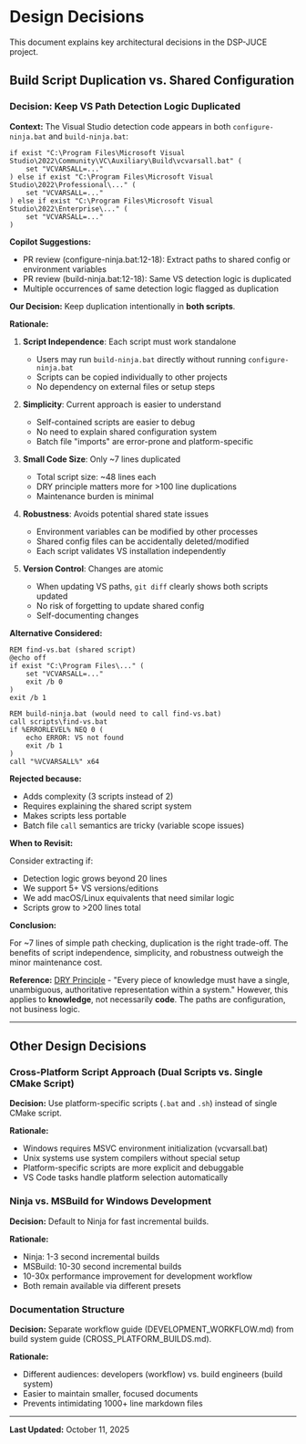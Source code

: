 # Design Decisions

This document explains key architectural decisions in the DSP-JUCE project.

## Build Script Duplication vs. Shared Configuration

### Decision: Keep VS Path Detection Logic Duplicated

**Context:**
The Visual Studio detection code appears in both `configure-ninja.bat` and `build-ninja.bat`:

```batch
if exist "C:\Program Files\Microsoft Visual Studio\2022\Community\VC\Auxiliary\Build\vcvarsall.bat" (
    set "VCVARSALL=..."
) else if exist "C:\Program Files\Microsoft Visual Studio\2022\Professional\..." (
    set "VCVARSALL=..."
) else if exist "C:\Program Files\Microsoft Visual Studio\2022\Enterprise\..." (
    set "VCVARSALL=..."
)
```

**Copilot Suggestions:**

- PR review (configure-ninja.bat:12-18): Extract paths to shared config or environment variables
- PR review (build-ninja.bat:12-18): Same VS detection logic is duplicated
- Multiple occurrences of same detection logic flagged as duplication

**Our Decision:** Keep duplication intentionally in **both scripts**.

**Rationale:**

1. **Script Independence**: Each script must work standalone
   - Users may run `build-ninja.bat` directly without running `configure-ninja.bat`
   - Scripts can be copied individually to other projects
   - No dependency on external files or setup steps

2. **Simplicity**: Current approach is easier to understand
   - Self-contained scripts are easier to debug
   - No need to explain shared configuration system
   - Batch file "imports" are error-prone and platform-specific

3. **Small Code Size**: Only ~7 lines duplicated
   - Total script size: ~48 lines each
   - DRY principle matters more for >100 line duplications
   - Maintenance burden is minimal

4. **Robustness**: Avoids potential shared state issues
   - Environment variables can be modified by other processes
   - Shared config files can be accidentally deleted/modified
   - Each script validates VS installation independently

5. **Version Control**: Changes are atomic
   - When updating VS paths, `git diff` clearly shows both scripts updated
   - No risk of forgetting to update shared config
   - Self-documenting changes

**Alternative Considered:**

```batch
REM find-vs.bat (shared script)
@echo off
if exist "C:\Program Files\..." (
    set "VCVARSALL=..."
    exit /b 0
)
exit /b 1

REM build-ninja.bat (would need to call find-vs.bat)
call scripts\find-vs.bat
if %ERRORLEVEL% NEQ 0 (
    echo ERROR: VS not found
    exit /b 1
)
call "%VCVARSALL%" x64
```

**Rejected because:**

- Adds complexity (3 scripts instead of 2)
- Requires explaining the shared script system
- Makes scripts less portable
- Batch file `call` semantics are tricky (variable scope issues)

**When to Revisit:**

Consider extracting if:

- Detection logic grows beyond 20 lines
- We support 5+ VS versions/editions
- We add macOS/Linux equivalents that need similar logic
- Scripts grow to >200 lines total

**Conclusion:**

For ~7 lines of simple path checking, duplication is the right trade-off. The benefits of
script independence, simplicity, and robustness outweigh the minor maintenance cost.

**Reference:** [DRY Principle](https://en.wikipedia.org/wiki/Don%27t_repeat_yourself) -
"Every piece of knowledge must have a single, unambiguous, authoritative representation
within a system." However, this applies to **knowledge**, not necessarily **code**.
The paths are configuration, not business logic.

---

## Other Design Decisions

### Cross-Platform Script Approach (Dual Scripts vs. Single CMake Script)

**Decision:** Use platform-specific scripts (`.bat` and `.sh`) instead of single CMake script.

**Rationale:**

- Windows requires MSVC environment initialization (vcvarsall.bat)
- Unix systems use system compilers without special setup
- Platform-specific scripts are more explicit and debuggable
- VS Code tasks handle platform selection automatically

### Ninja vs. MSBuild for Windows Development

**Decision:** Default to Ninja for fast incremental builds.

**Rationale:**

- Ninja: 1-3 second incremental builds
- MSBuild: 10-30 second incremental builds
- 10-30x performance improvement for development workflow
- Both remain available via different presets

### Documentation Structure

**Decision:** Separate workflow guide (DEVELOPMENT_WORKFLOW.md) from build system guide
(CROSS_PLATFORM_BUILDS.md).

**Rationale:**

- Different audiences: developers (workflow) vs. build engineers (build system)
- Easier to maintain smaller, focused documents
- Prevents intimidating 1000+ line markdown files

---

**Last Updated:** October 11, 2025
